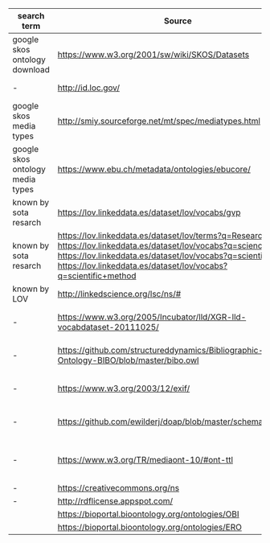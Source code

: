 | search term                      | Source                                                       | Notes                                                        | data model                             |
| -------------------------------- | ------------------------------------------------------------ | ------------------------------------------------------------ | -------------------------------------- |
| google skos ontology download    | https://www.w3.org/2001/sw/wiki/SKOS/Datasets                | looking for scientific / research related data, e.g. 1.37 Proposed international standard nomenclature for fields of science and technology | SKOS                                   |
| -                                | http://id.loc.gov/                                           | found by sota analysis                                       | MADS (owl), SKOS                       |
| google skos media types          | http://smiy.sourceforge.net/mt/spec/mediatypes.html          |                                                              | SKOS                                   |
| google skos ontology media types | https://www.ebu.ch/metadata/ontologies/ebucore/              |                                                              | OWL, RDFS, SKOS                        |
| known by sota resarch            | https://lov.linkeddata.es/dataset/lov/vocabs/gvp             |                                                              | RDFS                                   |
| known by sota resarch            | https://lov.linkeddata.es/dataset/lov/terms?q=Research, https://lov.linkeddata.es/dataset/lov/vocabs?q=science, https://lov.linkeddata.es/dataset/lov/vocabs?q=scientific, https://lov.linkeddata.es/dataset/lov/vocabs?q=scientific+method | interesting: https://saidfathalla.github.io/Science-knowledge-graph-ontologies/doc/ModSci_doc/index-en.html | RDF/RDFS                               |
| known by LOV                     | http://linkedscience.org/lsc/ns/#                            |                                                              | RDF/XML                                |
| -                                | https://www.w3.org/2005/Incubator/lld/XGR-lld-vocabdataset-20111025/ | hint by Supervisor                                           | - long list of individual vocabularies |
| -                                | https://github.com/structureddynamics/Bibliographic-Ontology-BIBO/blob/master/bibo.owl | via https://www.w3.org/2005/Incubator/lld/XGR-lld-vocabdataset-20111025/ | OWL                                    |
| -                                | https://www.w3.org/2003/12/exif/                             | via https://www.w3.org/2005/Incubator/lld/XGR-lld-vocabdataset-20111025/ | RDFS, OWL                              |
| -                                | https://github.com/ewilderj/doap/blob/master/schema/doap.rdf | software projects, found via via https://www.w3.org/2005/Incubator/lld/XGR-lld-vocabdataset-20111025/ | RDFS, OWL                              |
| -                                | https://www.w3.org/TR/mediaont-10/#ont-ttl                   | Ontology for Media Resources 1.0, found via via https://www.w3.org/2005/Incubator/lld/XGR-lld-vocabdataset-20111025/ | RDFS, OWL                              |
| -                                | https://creativecommons.org/ns                               | Describing Copyright in RDF                                  | RDFS, OWL                              |
| -                                | http://rdflicense.appspot.com/                               | RDFLicense dataset                                           | RDFS                                   |
|                                  | https://bioportal.bioontology.org/ontologies/OBI             |                                                              | OWL                                    |
|                                  | https://bioportal.bioontology.org/ontologies/ERO             |                                                              | OWL                                    |

